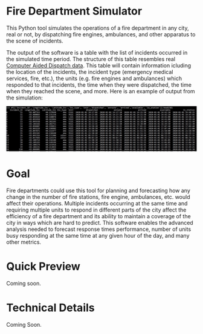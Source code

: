 # Fire Department Simulator
 
This Python tool simulates the operations of a fire department in any city, real or not, by dispatching fire engines, ambulances, and other apparatus to the scene of incidents.

The output of the software is a table with the list of incidents occurred in the simulated time period. The structure of this table resembles real [Computer Aided Dispatch data](https://en.wikipedia.org/wiki/Computer-aided_dispatch). This table will contain information icluding the location of the incidents, the incident type (emergency medical services, fire, etc.), the units (e.g. fire engines and ambulances) which responded to that incidents, the time when they were dispatched, the time when they reached the scene, and more. Here is an example of output from the simulation:

![CAD_results.JPG](https://github.com/fdeberna/FD_simulator/blob/master/img/CAD_results.JPG)

# Goal

Fire departments could use this tool for planning and forecasting how any change in the number of fire stations, fire engine, ambulances, etc. would affect their operations. Multiple incidents occurring at the same time and requiring multiple units to respond in different parts of the city affect the efficiency of a fire department and its ability to maintain a coverage of the city in ways which are hard to predict. This software enables the advanced analysis needed to forecast response times performance, number of units busy responding at the same time at any given hour of the day, and many other metrics.

# Quick Preview

Coming soon.

# Technical Details

Coming Soon.

